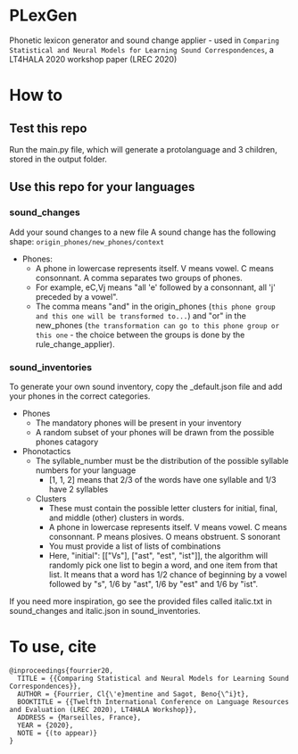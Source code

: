 # PLexGen
Phonetic lexicon generator and sound change applier - used in `Comparing Statistical and Neural Models for Learning Sound Correspondences`, a LT4HALA 2020 workshop paper (LREC 2020)

# How to 
## Test this repo
Run the main.py file, which will generate a protolanguage and 3 children, stored in the output folder.

## Use this repo for your languages
### sound_changes
Add your sound changes to a new file
A sound change has the following shape: `origin_phones/new_phones/context`
- Phones: 
  - A phone in lowercase represents itself. V means vowel. C means consonnant. A comma separates two groups of phones. 
  - For example, eC,Vj means "all 'e' followed by a consonnant, all 'j' preceded by a vowel". 
  - The comma means "and" in the origin_phones (`this phone group and this one will be transformed to...`) and "or" in the new_phones (`the transformation can go to this phone group or this one` - the choice between the groups is done by the rule_change_applier).
  
### sound_inventories
To generate your own sound inventory, copy the \_default.json file and add your phones in the correct categories. 
- Phones
  - The mandatory phones will be present in your inventory
  - A random subset of your phones will be drawn from the possible phones catagory 
- Phonotactics 
  - The syllable_number must be the distribution of the possible syllable numbers for your language
    - [1, 1, 2] means that 2/3 of the words have one syllable and 1/3 have 2 syllables
  - Clusters
    - These must contain the possible letter clusters for initial, final, and middle (other) clusters in words.
    -  A phone in lowercase represents itself. V means vowel. C means consonnant. P means plosives. O means obstruent. S sonorant
    - You must provide a list of lists of combinations
    - Here, "initial": [["Vs"], ["ast", "est", "ist"]], the algorithm will randomly pick one list to begin a word, and one item from that list. It means that a word has 1/2 chance of beginning by a vowel followed by "s", 1/6 by "ast", 1/6 by "est" and 1/6 by "ist". 

If you need more inspiration, go see the provided files called italic.txt in sound_changes and italic.json in sound_inventories.


# To use, cite
```
@inproceedings{fourrier20,
  TITLE = {{Comparing Statistical and Neural Models for Learning Sound Correspondences}},
  AUTHOR = {Fourrier, Cl{\'e}mentine and Sagot, Beno{\^i}t},
  BOOKTITLE = {{Twelfth International Conference on Language Resources and Evaluation (LREC 2020), LT4HALA Workshop}},
  ADDRESS = {Marseilles, France},
  YEAR = {2020},
  NOTE = {(to appear)}
}
```
